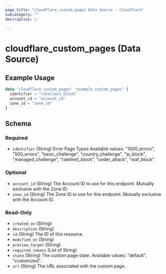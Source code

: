 ```yaml
---
page_title: "cloudflare_custom_pages Data Source - Cloudflare"
subcategory: ""
description: |-
  
---
```


# cloudflare_custom_pages (Data Source)



## Example Usage

```terraform
data "cloudflare_custom_pages" "example_custom_pages" {
  identifier = "ratelimit_block"
  account_id = "account_id"
  zone_id = "zone_id"
}
```

<!-- schema generated by tfplugindocs -->
## Schema

### Required

- `identifier` (String) Error Page Types
Available values: "1000_errors", "500_errors", "basic_challenge", "country_challenge", "ip_block", "managed_challenge", "ratelimit_block", "under_attack", "waf_block".

### Optional

- `account_id` (String) The Account ID to use for this endpoint. Mutually exclusive with the Zone ID.
- `zone_id` (String) The Zone ID to use for this endpoint. Mutually exclusive with the Account ID.

### Read-Only

- `created_on` (String)
- `description` (String)
- `id` (String) The ID of this resource.
- `modified_on` (String)
- `preview_target` (String)
- `required_tokens` (List of String)
- `state` (String) The custom page state.
Available values: "default", "customized".
- `url` (String) The URL associated with the custom page.


